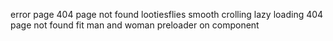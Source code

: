 
error page
404 page not found
lootiesflies
smooth crolling
lazy loading
404 page not found
fit man and woman
preloader on component